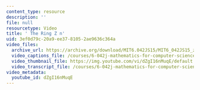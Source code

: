 ```yaml
---
content_type: resource
description: ''
file: null
resourcetype: Video
title: ' The Ring Z n'
uid: 3ef0d79c-20a9-ee37-8105-2ae9636c364a
video_files:
  archive_url: https://archive.org/download/MIT6.042JS15/MIT6_042JS15_zmodn_ipod.mp4
  video_captions_file: /courses/6-042j-mathematics-for-computer-science-spring-2015/1edd6741d9b45d59bb1fb1925ca81a5d_dZgI16nMuqE.vtt
  video_thumbnail_file: https://img.youtube.com/vi/dZgI16nMuqE/default.jpg
  video_transcript_file: /courses/6-042j-mathematics-for-computer-science-spring-2015/96518009fe81cd614b825a66f0ce2129_dZgI16nMuqE.pdf
video_metadata:
  youtube_id: dZgI16nMuqE
---
```


